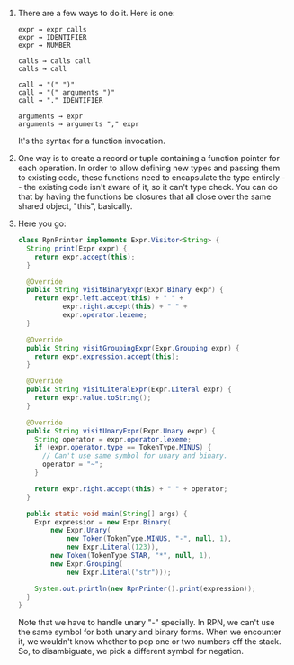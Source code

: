 1.  There are a few ways to do it. Here is one:

    ```text
    expr → expr calls
    expr → IDENTIFIER
    expr → NUMBER

    calls → calls call
    calls → call

    call → "(" ")"
    call → "(" arguments ")"
    call → "." IDENTIFIER

    arguments → expr
    arguments → arguments "," expr
    ```

    It's the syntax for a function invocation.

2.  One way is to create a record or tuple containing a function pointer for
    each operation. In order to allow defining new types and passing them to
    existing code, these functions need to encapsulate the type entirely -- the
    existing code isn't aware of it, so it can't type check. You can do that by
    having the functions be closures that all close over the same shared object,
    "this", basically.

3.  Here you go:

    ```java
    class RpnPrinter implements Expr.Visitor<String> {
      String print(Expr expr) {
        return expr.accept(this);
      }

      @Override
      public String visitBinaryExpr(Expr.Binary expr) {
        return expr.left.accept(this) + " " +
               expr.right.accept(this) + " " +
               expr.operator.lexeme;
      }

      @Override
      public String visitGroupingExpr(Expr.Grouping expr) {
        return expr.expression.accept(this);
      }

      @Override
      public String visitLiteralExpr(Expr.Literal expr) {
        return expr.value.toString();
      }

      @Override
      public String visitUnaryExpr(Expr.Unary expr) {
        String operator = expr.operator.lexeme;
        if (expr.operator.type == TokenType.MINUS) {
          // Can't use same symbol for unary and binary.
          operator = "~";
        }

        return expr.right.accept(this) + " " + operator;
      }

      public static void main(String[] args) {
        Expr expression = new Expr.Binary(
            new Expr.Unary(
                new Token(TokenType.MINUS, "-", null, 1),
                new Expr.Literal(123)),
            new Token(TokenType.STAR, "*", null, 1),
            new Expr.Grouping(
                new Expr.Literal("str")));

        System.out.println(new RpnPrinter().print(expression));
      }
    }
    ```

    Note that we have to handle unary "-" specially. In RPN, we can't use the
    same symbol for both unary and binary forms. When we encounter it, we
    wouldn't know whether to pop one or two numbers off the stack. So, to
    disambiguate, we pick a different symbol for negation.
